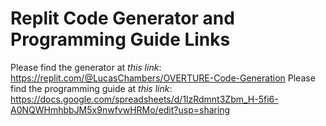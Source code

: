 # Replit Code Generator and Programming Guide Links

Please find the generator at *this link*: https://replit.com/@LucasChambers/OVERTURE-Code-Generation 
Please find the programming guide at *this link*: https://docs.google.com/spreadsheets/d/1lzRdmnt3Zbm_H-5fi6-A0NQWHmhbbJM5x9nwfvwHRMo/edit?usp=sharing

